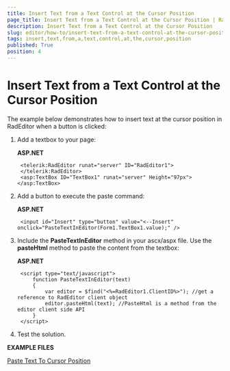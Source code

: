 ```yaml
---
title: Insert Text from a Text Control at the Cursor Position
page_title: Insert Text from a Text Control at the Cursor Position | RadEditor for ASP.NET AJAX Documentation
description: Insert Text from a Text Control at the Cursor Position
slug: editor/how-to/insert-text-from-a-text-control-at-the-cursor-position
tags: insert,text,from,a,text,control,at,the,cursor,position
published: True
position: 4
---
```


# Insert Text from a Text Control at the Cursor Position

The example below demonstrates how to insert text at the cursor position in RadEditor when a button is clicked:

1. Add a textbox to your page:

	**ASP.NET**
	
		<telerik:RadEditor runat="server" ID="RadEditor1">
		</telerik:RadEditor>
		<asp:TextBox ID="TextBox1" runat="server" Height="97px"></asp:TextBox>

1. Add a button to execute the paste command:

	**ASP.NET**

		<input id="Insert" type="button" value="<--Insert" onclick="PasteTextInEditor(Form1.TextBox1.value);" />


1. Include the **PasteTextInEditor** method in your ascx/aspx file. Use the **pasteHtml** method to paste the content from the textbox:

	**ASP.NET**
	
	    <script type="text/javascript">
	        function PasteTextInEditor(text)
	        {
	            var editor = $find("<%=RadEditor1.ClientID%>"); //get a reference to RadEditor client object    
	            editor.pasteHtml(text); //PasteHtml is a method from the editor client side API
	        }
	    </script>


1. Test the solution.

**EXAMPLE FILES**

[Paste Text To Cursor Position](http://www.telerik.com/ArticleFileDownload.aspx?I=r8w&G=euY)
